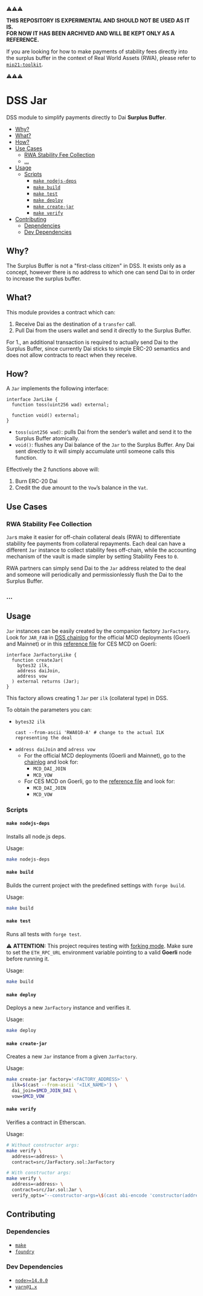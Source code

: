 ⚠️⚠️⚠️

**THIS REPOSITORY IS EXPERIMENTAL AND SHOULD NOT BE USED AS IT IS.**  
**FOR NOW IT HAS BEEN ARCHIVED AND WILL BE KEPT ONLY AS A REFERENCE.**

If you are looking for how to make payments of stability fees directly into the surplus buffer in the context of Real World Assets (RWA), please refer to [`mip21-toolkit`](https://github.com/clio-finance/mip21-toolkit).

⚠️⚠️⚠️

# DSS Jar

DSS module to simplify payments directly to Dai **Surplus Buffer**.

<!-- vim-markdown-toc GFM -->

- [Why?](#why)
- [What?](#what)
- [How?](#how)
- [Use Cases](#use-cases)
  - [RWA Stability Fee Collection](#rwa-stability-fee-collection)
  - [...](#)
- [Usage](#usage)
  - [Scripts](#scripts)
    - [`make nodejs-deps`](#make-nodejs-deps)
    - [`make build`](#make-build)
    - [`make test`](#make-test)
    - [`make deploy`](#make-deploy)
    - [`make create-jar`](#make-create-jar)
    - [`make verify`](#make-verify)
- [Contributing](#contributing)
  - [Dependencies](#dependencies)
  - [Dev Dependencies](#dev-dependencies)

<!-- vim-markdown-toc -->

## Why?

The Surplus Buffer is not a "first-class citizen" in DSS. It exists only as a concept, however there is no address to which one can send Dai to in order to increase the surplus buffer.

## What?

This module provides a contract which can:

1. Receive Dai as the destination of a `transfer` call.
2. Pull Dai from the users wallet and send it directly to the Surplus Buffer.

For 1., an additional transaction is required to actually send Dai to the Surplus Buffer, since currently Dai sticks to simple ERC-20 semantics and does not allow contracts to react when they receive.

## How?

A `Jar` implements the following interface:

```solidity
interface JarLike {
  function toss(uint256 wad) external;

  function void() external;
}

```

- `toss(uint256 wad)`: pulls Dai from the sender&rsquo;s wallet and send it to the Surplus Buffer atomically.
- `void()`: flushes any Dai balance of the `Jar` to the Surplus Buffer. Any Dai sent directly to it will simply accumulate until someone calls this function.

Effectively the 2 functions above will:

1. Burn ERC-20 Dai
2. Credit the due amount to the `Vow`&rsquo;s balance in the `Vat`.

## Use Cases

### RWA Stability Fee Collection

`Jar`s make it easier for off-chain collateral deals (RWA) to differentiate stability fee payments from collateral repayments. Each deal can have a different `Jar` instance to collect stability fees off-chain, while the accounting mechanism of the vault is made simpler by setting Stability Fees to `0`.

RWA partners can simply send Dai to the `Jar` address related to the deal and someone will periodically and permissionlessly flush the Dai to the Surplus Buffer.

### ...

## Usage

`Jar` instances can be easily created by the companion factory `JarFactory`. Look for `JAR_FAB` in [DSS chainlog](https://chainlog.makerdao.com/) for the official MCD deployments (Goerli and Mainnet) or in this [reference file](https://github.com/clio-finance/ces-goerli-mcd/blob/master/contracts.json) for CES MCD on Goerli:

```solidity
interface JarFactoryLike {
  function createJar(
    bytes32 ilk,
    address daiJoin,
    address vow
  ) external returns (Jar);
}

```

This factory allows creating 1 `Jar` per `ilk` (collateral type) in DSS.

To obtain the parameters you can:

- `bytes32 ilk`
  ```
  cast --from-ascii 'RWA010-A' # change to the actual ILK representing the deal
  ```
- `address daiJoin` and `adress vow`
  - For the official MCD deployments (Goerli and Mainnet), go to the [chainlog](https://chainlog.makerdao.com/) and look for:
    - `MCD_DAI_JOIN`
    - `MCD_VOW`
  - For CES MCD on Goerli, go to the [reference file](https://github.com/clio-finance/ces-goerli-mcd/blob/master/contracts.json) and look for:
    - `MCD_DAI_JOIN`
    - `MCD_VOW`

### Scripts

#### `make nodejs-deps`

Installs all node.js deps.

Usage:

```bash
make nodejs-deps
```

#### `make build`

Builds the current project with the predefined settings with `forge build`.

Usage:

```bash
make build
```

#### `make test`

Runs all tests with `forge test`.

⚠️ **ATTENTION:** This project requires testing with [forking mode](https://book.getfoundry.sh/forge/forking-mode.html). Make sure to set the `ETH_RPC_URL` environment variable pointing to a valid **Goerli** node before running it.

Usage:

```bash
make build
```

#### `make deploy`

Deploys a new `JarFactory` instance and verifies it.

Usage:

```bash
make deploy
```

#### `make create-jar`

Creates a new `Jar` instance from a given `JarFactory`.

Usage:

```bash
make create-jar factory='<FACTORY_ADDRESS>' \
  ilk=$(cast --from-ascii '<ILK_NAME>') \
  dai_join=$MCD_JOIN_DAI \
  vow=$MCD_VOW
```

#### `make verify`

Verifies a contract in Etherscan.

Usage:

```bash
# Without constructor args:
make verify \
  address=<address> \
  contract=src/JarFactory.sol:JarFactory

# With constructor args:
make verify \
  address=<address> \
  contract=src/Jar.sol:Jar \
  verify_opts="--constructor-args=\$(cast abi-encode 'constructor(address,address)' "$MCD_JOIN_DAI" "$MCD_VOW")"
```

## Contributing

### Dependencies

- [`make`](https://www.gnu.org/software/make/)
- [`foundry`](https://github.com/foundry-rs/foundry)

### Dev Dependencies

- [`node>=14.0.0`](https://nodejs.org/en/)
- [`yarn@1.x`](https://classic.yarnpkg.com/lang/en/)
